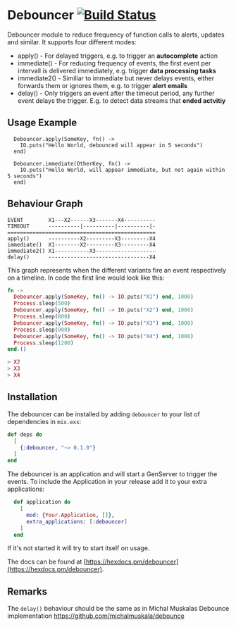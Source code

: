 # Debouncer [![Build Status](https://travis-ci.com/dominicletz/debouncer.svg?branch=master)](https://travis-ci.com/dominicletz/debouncer)

Debouncer module to reduce frequency of function calls to alerts, updates and similar. It supports four different modes:

* apply()      - For delayed triggers, e.g. to trigger an __autocomplete__ action
* immediate()  - For reducing frequency of events, the first event per intervall is delivered immediately, e.g. trigger __data processing tasks__ 
* immediate2() - Similiar to immediate but never delays events, either forwards them or ignores them, e.g. to trigger __alert emails__ 
* delay()      - Only triggers an event after the timeout period, any further event delays the trigger. E.g. to detect data streams that __ended actvitiy__ 

## Usage Example

```
  Debouncer.apply(SomeKey, fn() -> 
    IO.puts("Hello World, debounced will appear in 5 seconds") 
  end)
```

```
  Debouncer.immediate(OtherKey, fn() -> 
    IO.puts("Hello World, will appear immediate, but not again within 5 seconds") 
  end)
```

## Behaviour Graph

```
EVENT        X1---X2------X3-------X4----------
TIMEOUT      ----------|----------|----------|-
===============================================
apply()      ----------X2---------X3---------X4
immediate()  X1--------X2---------X3---------X4
immediate2() X1-----------X3-------------------
delay()      --------------------------------X4
```

This graph represents when the different variants fire an event respectively on a timeline. In code the first line would look like this:

```elixir
fn ->
  Debouncer.apply(SomeKey, fn() -> IO.puts("X1") end, 1000)
  Process.sleep(500)
  Debouncer.apply(SomeKey, fn() -> IO.puts("X2") end, 1000)
  Process.sleep(800)
  Debouncer.apply(SomeKey, fn() -> IO.puts("X3") end, 1000)
  Process.sleep(900)
  Debouncer.apply(SomeKey, fn() -> IO.puts("X4") end, 1000)
  Process.sleep(1200)
end.()

> X2
> X3
> X4
```

## Installation

The debouncer can be installed by adding `debouncer` to your list of dependencies in `mix.exs`:

```elixir
def deps do
  [
    {:debouncer, "~> 0.1.0"}
  ]
end
```

The debouncer is an application and will start a GenServer to trigger the events. To include the Application in your release add it to your extra applications:

```elixir
  def application do
    [
      mod: {Your.Application, []},
      extra_applications: [:debouncer]
    ]
  end

```

If it's not started it will try to start itself on usage.

The docs can be found at [https://hexdocs.pm/debouncer](https://hexdocs.pm/debouncer).

## Remarks

The `delay()` behaviour should be the same as in Michal Muskalas Debounce implementation https://github.com/michalmuskala/debounce